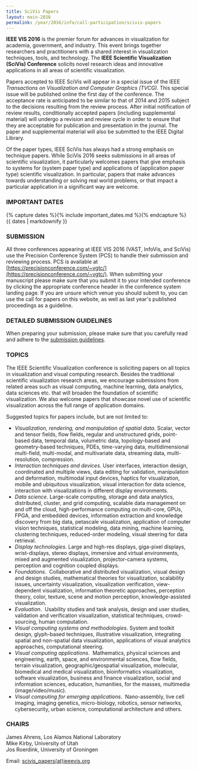 ```yaml
---
title: SciVis Papers
layout: main-2016
permalink: /year/2016/info/call-participation/scivis-papers
---
```


**IEEE VIS 2016** is the premier forum for advances in visualization
for academia, government, and industry. This event brings together
researchers and practitioners with a shared interest in visualization
techniques, tools, and technology. The **IEEE Scientific Visualization
(SciVis) Conference** solicits novel research ideas and innovative
applications in all areas of scientific visualization.

Papers accepted to IEEE SciVis will appear in a special issue of the
IEEE *Transactions on Visualization and Computer Graphics (TVCG)*. This
special issue will be published online the first day of the
conference. The acceptance rate is anticipated to be similar to that
of 2014 and 2015 subject to the decisions resulting from the review
process. After initial notification of review results, conditionally
accepted papers (including supplemental material) will undergo a
revision and review cycle in order to ensure that they are acceptable
for publication and presentation in the journal. The paper and
supplemental material will also be submitted to the IEEE Digital
Library.

Of the paper types, IEEE SciVis has always had a strong emphasis on
technique papers. While SciVis 2016 seeks submissions in all areas of
scientific visualization, it particularly welcomes papers that give
emphasis to systems for (system paper type) and applications of
(application paper type) scientific visualization. In particular,
papers that make advances towards understanding or solving real world
problems, or that impact a particular application in a significant way
are welcome.

### IMPORTANT DATES

{% capture dates %}{% include important_dates.md %}{% endcapture %}
{{ dates | markdownify }}

### SUBMISSION

All three conferences appearing at IEEE VIS 2016 (VAST, InfoVis, and
SciVis) use the Precision Conference System (PCS) to handle their
submission and reviewing process. PCS is available at
[https://precisionconference.com/~vgtc/](https://precisionconference.com/~vgtc/). When
submitting your manuscript please make sure that you submit it to your
intended conference by clicking the appropriate conference header in
the conference system landing page. If you are unsure which venue you
should submit to, you can use the call for papers on this website, as
well as last year's published proceedings as a guideline.

### DETAILED SUBMISSION GUIDELINES

When preparing your submission, please make sure that you carefully
read and adhere to the
[submission guidelines](/year/2016/info/call-participation/paper-submission-guidelines).

### TOPICS

The IEEE Scientific Visualization conference is soliciting papers on
all topics in visualization and visual computing research. Besides the
traditional scientific visualization research areas, we encourage
submissions from related areas such as visual computing, machine
learning, data analytics, data sciences etc. that will broaden the
foundation of scientific visualization. We also welcome papers that
showcase novel use of scientific visualization across the full range
of application domains.

Suggested topics for papers include, but are not limited to:

* *Visualization, rendering, and manipulation of spatial data*. Scalar,
  vector and tensor fields, flow fields, regular and unstructured
  grids, point-based data, temporal data, volumetric data,
  topology-based and geometry-based techniques, PDEs, time-varying
  data, multidimensional multi-field, multi-modal, and multivariate
  data, streaming data, multi-resolution, compression.
* *Interaction techniques and devices*. User interfaces, interaction
  design, coordinated and multiple views, data editing for validation,
  manipulation and deformation, multimodal input devices, haptics for
  visualization, mobile and ubiquitous visualization, visual
  interaction for data science, interaction with visualizations in
  different display environments.
* *Data science*. Large-scale computing, storage and data analytics,
  distributed, cluster, and grid computing, scalable data management
  on and off the cloud, high-performance computing on multi-core,
  GPUs, FPGA, and embedded devices, information extraction and
  knowledge discovery from big data, petascale visualization,
  application of computer vision techniques, statistical modeling,
  data mining, machine learning, clustering techniques, reduced-order
  modeling, visual steering for data retrieval.
* *Display technologies*. Large and high-res displays, giga-pixel
  displays, wrist-displays, stereo displays, immersive and virtual
  environments, mixed and augmented visualization, projector-camera
  systems, perception and cognition coupled displays.
* *Foundations*.  Collaborative and distributed visualization, visual
  design and design studies, mathematical theories for visualization,
  scalability issues, uncertainty visualization, visualization
  verification, view-dependent visualization, information theoretic
  approaches, perception theory, color, texture, scene and motion
  perception, knowledge-assisted visualization.
* *Evaluation*.  Usability studies and task analysis, design and user
  studies, validation and verification visualization, statistical
  techniques, crowd-sourcing, human computation.
* *Visual computing systems and methodologies*. System and toolkit
  design, glyph-based techniques, illustrative visualization,
  integrating spatial and non-spatial data visualization, applications
  of visual analytics approaches, computational steering.
* *Visual computing applications*.  Mathematics, physical sciences and
  engineering, earth, space, and environmental sciences, flow fields,
  terrain visualization, geographic/geospatial visualization,
  molecular, biomedical and medical visualization, bioinformatics
  visualization, software visualization, business and finance
  visualization, social and information sciences, education,
  humanities, for the masses, multimedia (image/video/music).
* *Visual computing for emerging applications*.  Nano-assembly, live
  cell imaging, imaging genetics, micro-biology, robotics, sensor
  networks, cybersecurity, urban science, computational architecture
  and others.
  
### CHAIRS

James Ahrens, Los Alamos National Laboratory  
Mike Kirby, University of Utah  
Jos Roerdink, University of Groningen

Email: [scivis_papers(at)ieeevis.org](mailto:scivis_papers@ieeevis.org)
